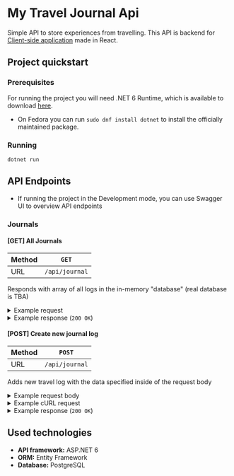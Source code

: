 # My Travel Journal Api

Simple API to store experiences from travelling. This API is backend
for [Client-side application](https://github.com/filip0s/my-travel-journal-web) made in React.

## Project  quickstart

### Prerequisites

For running the project you will need .NET 6 Runtime, which is available to
download [here](https://dotnet.microsoft.com/en-us/download).

- On Fedora you can run `sudo dnf install dotnet` to install the officially maintained package.


### Running
`dotnet run`

## API Endpoints

- If running the project in the Development mode, you can use Swagger UI to overview API endpoints

### Journals

#### [GET] All Journals

| Method | `GET`           |
|--------|-----------------|
| URL    | `/api/journal`  |

Responds with array of all logs in the in-memory "database" (real database is TBA)

<details>
<summary>Example request</summary>

```bash
curl -X 'GET' \
  'https://localhost:7258/api/journal' \
  -H 'accept: text/plain'

```

</details>

<details>
<summary>Example response (<code>200 OK</code>) </summary>

```json
[
  {
    "id": 0,
    "title": "Mount Fuji",
    "description": "Our trip to Japan",
    "location": "Japan",
    "start": "2022-05-24T00:00:00",
    "end": "2022-05-27T00:00:00"
  }
]
```

</details>

#### [POST] Create new journal log

| Method | `POST`         |
|--------|----------------|
| URL    | `/api/journal` |

 Adds new travel log with the data specified inside of the request body

<details>
<summary>Example request body</summary>

```json
{
  "id": 0,
  "title": "string",
  "description": "string",
  "location": "string",
  "start": "2022-07-28T18:33:13.348Z",
  "end": "2022-07-28T18:33:13.348Z"
}
```

Note that the `start` and `end` attribute which are type of `DateTime` should be
in [ISO 8601 format](https://en.wikipedia.org/wiki/ISO_8601)

</details>
<details>
<summary>Example cURL request</summary>

```bash
curl -X 'POST' \
  'https://localhost:7258/api/journal' \
  -H 'accept: text/plain' \
  -H 'Content-Type: application/json' \
  -d '{
  "id": 0,
  "title": "string",
  "description": "string",
  "location": "string",
  "start": "2022-07-28T18:37:48.572Z",
  "end": "2022-07-28T18:37:48.572Z"
}'

```

</details>

<details>
<summary>Example response (<code>200 OK</code>)</summary>

```text
Journal successfully added
```
</details>



## Used technologies

- **API framework:** ASP.NET  6
- **ORM:** Entity Framework
- **Database:** PostgreSQL